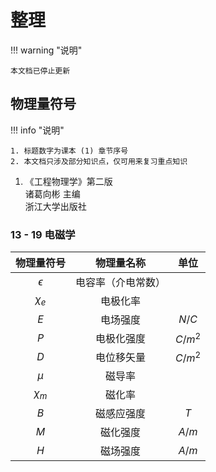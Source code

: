 # 整理

!!! warning "说明"

    本文档已停止更新

## 物理量符号

<div class="annotate" markdown>

!!! info "说明"

    1. 标题数字为课本 (1) 章节序号
    2. 本文档只涉及部分知识点，仅可用来复习重点知识

</div>

1. 《工程物理学》第二版<br/>诸葛向彬 主编<br/>浙江大学出版社

### 13 - 19 电磁学

| 物理量符号 | 物理量名称 | 单位 |
| :-------: | :--------: | :--: |
| $\epsilon$ | 电容率（介电常数） | |
| $\chi_e$ | 电极化率 | |
| $E$ | 电场强度 | $N/C$ |
| $P$ | 电极化强度 | $C/m^2$ |
| $D$ | 电位移矢量 | $C/m^2$ |
| $\mu$ | 磁导率 | |
| $\chi_m$ | 磁化率 | |
| $B$ | 磁感应强度 | $T$ |
| $M$ | 磁化强度 | $A/m$ |
| $H$ | 磁场强度 | $A/m$ |